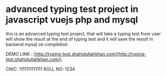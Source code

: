 # advanced typing test project in javascript vuejs php and mysql
this is an advanced typing test project, that will take a typing test from user will show the result at the end of typing test and it will save the result in backend mysql on completion

DEMO LINK : [http://typing-test.shahidullahkhan.com](http://typing-test.shahidullahkhan.com/).

CNIC: 1111111111111
ROLL NO: 1234
